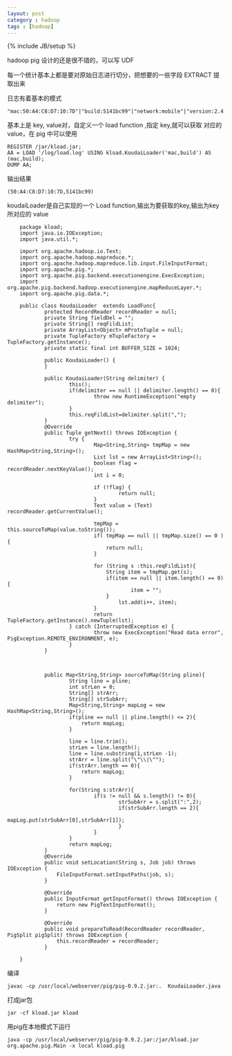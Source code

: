 ```yaml
---
layout: post
category : hadoop 
tags : [hadoop]
---
```

{% include JB/setup %}

hadoop pig 设计的还是很不错的，可以写 UDF 

每一个统计基本上都是要对原始日志进行切分，把想要的一些字段 EXTRACT 提取出来  

日志有着基本的模式  

    "mac:50:A4:C8:D7:10:7D"|"build:5141bc99"|"network:mobile"|"version:2.4.1"|"id:taobao22935952431"|

基本上是 key, value对，自定义一个 load function ,指定 key,就可以获取 对应的value，在 pig 中可以使用

    REGISTER /jar/kload.jar;
    AA = LOAD '/log/load.log' USING kload.KoudaiLoader('mac,build') AS (mac,build);
    DUMP AA;

输出结果

    (50:A4:C8:D7:10:7D,5141bc99)

koudaiLoader是自己实现的一个 Load function,输出为要获取的key,输出为key所对应的 value

        package kload;
        import java.io.IOException;
        import java.util.*;
         
        import org.apache.hadoop.io.Text;
        import org.apache.hadoop.mapreduce.*;
        import org.apache.hadoop.mapreduce.lib.input.FileInputFormat;
        import org.apache.pig.*;
        import org.apache.pig.backend.executionengine.ExecException;
        import org.apache.pig.backend.hadoop.executionengine.mapReduceLayer.*;
        import org.apache.pig.data.*;

        public class KoudaiLoader  extends LoadFunc{
                protected RecordReader recordReader = null;
                private String fieldDel = "";
                private String[] reqFildList;
                private ArrayList<Object> mProtoTuple = null;
                private TupleFactory mTupleFactory = TupleFactory.getInstance();
                private static final int BUFFER_SIZE = 1024;

                public KoudaiLoader() {
                }

                public KoudaiLoader(String delimiter) {
                        this();
                        if(delimiter == null || delimiter.length() == 0){
                                throw new RuntimeException("empty delimiter");
                        }
                        this.reqFildList=delimiter.split(",");
                }
                @Override
                public Tuple getNext() throws IOException {
                        try {
                                Map<String,String> tmpMap = new HashMap<String,String>();
                                List lst = new ArrayList<String>();
                                boolean flag = recordReader.nextKeyValue();
                                int i = 0;

                                if (!flag) {
                                        return null;
                                }
                                Text value = (Text) recordReader.getCurrentValue();
                                
                                tmpMap = this.sourceToMap(value.toString());
                                if( tmpMap == null || tmpMap.size() == 0 ){
                                    return null;
                                }

                                for (String s :this.reqFildList){
                                    String item = tmpMap.get(s); 
                                    if(item == null || item.length() == 0){
                                            item = "";
                                    }
                                        lst.add(i++, item);
                                }
                                return TupleFactory.getInstance().newTuple(lst);
                        } catch (InterruptedException e) {
                                throw new ExecException("Read data error", PigException.REMOTE_ENVIRONMENT, e);
                        }
                }



                public Map<String,String> sourceToMap(String pline){
                        String line = pline;
                        int strLen = 0;
                        String[] strArr;
                        String[] strSubArr;
                        Map<String,String> mapLog = new HashMap<String,String>();
                        if(pline == null || pline.length() <= 2){
                            return mapLog;
                        }

                        line = line.trim();
                        strLen = line.length();
                        line = line.substring(1,strLen -1);
                        strArr = line.split("\"\\|\"");
                        if(strArr.length == 0){
                            return mapLog;
                        }

                        for(String s:strArr){
                                if(s != null && s.length() != 0){
                                        strSubArr = s.split(":",2); 
                                        if(strSubArr.length == 2){
                                                mapLog.put(strSubArr[0],strSubArr[1]);
                                        }
                                }
                        }
                        return mapLog;
                }
                @Override
                public void setLocation(String s, Job job) throws IOException {
                    FileInputFormat.setInputPaths(job, s);
                }

                @Override
                public InputFormat getInputFormat() throws IOException {
                    return new PigTextInputFormat();
                }

                @Override
                public void prepareToRead(RecordReader recordReader, PigSplit pigSplit) throws IOException {
                    this.recordReader = recordReader;
                }

        }

编译

    javac -cp /usr/local/webserver/pig/pig-0.9.2.jar:.  KoudaiLoader.java

打成jar包

    jar -cf kload.jar kload

用pig在本地模式下运行

    java -cp /usr/local/webserver/pig/pig-0.9.2.jar:/jar/kload.jar org.apache.pig.Main -x local kload.pig


